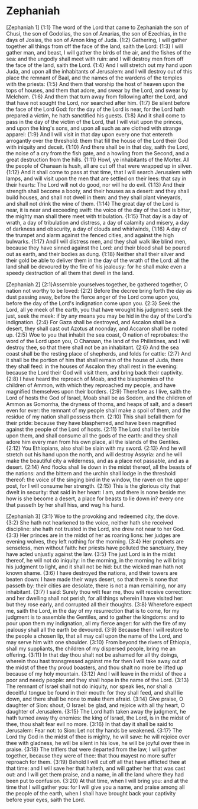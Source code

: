 # Zephaniah

[Zephaniah 1]
{1:1} The word of the Lord that came to Zephaniah the son of Chusi, the son of Godolias, the son of Amarias, the son of Ezechias, in the days of Josias, the son of Amon king of Juda.
{1:2} Gathering, I will gather together all things from off the face of the land, saith the Lord:
{1:3} I will gather man, and beast, I will gather the birds of the air, and the fishes of the sea: and the ungodly shall meet with ruin: and I will destroy men from off the face of the land, saith the Lord.
{1:4} And I will stretch out my hand upon Juda, and upon all the inhabitants of Jerusalem: and I will destroy out of this place the remnant of Baal, and the names of the wardens of the temples with the priests:
{1:5} And them that worship the host of heaven upon the tops of houses, and them that adore, and swear by the Lord, and swear by Melchom.
{1:6} And them that turn away from following after the Lord, and that have not sought the Lord, nor searched after him.
{1:7} Be silent before the face of the Lord God: for the day of the Lord is near, for the Lord hath prepared a victim, he hath sanctified his guests.
{1:8} And it shall come to pass in the day of the victim of the Lord, that I will visit upon the princes, and upon the king's sons, and upon all such as are clothed with strange apparel:
{1:9} And I will visit in that day upon every one that entereth arrogantly over the threshold: them that fill the house of the Lord their God with iniquity and deceit.
{1:10} And there shall be in that day, saith the Lord, the noise of a cry from the fish gate, and a howling from the Second, and a great destruction from the hills.
{1:11} Howl, ye inhabitants of the Morter. All the people of Chanaan is hush, all are cut off that were wrapped up in silver.
{1:12} And it shall come to pass at that time, that I will search Jerusalem with lamps, and will visit upon the men that are settled on their lees: that say in their hearts: The Lord will not do good, nor will he do evil.
{1:13} And their strength shall become a booty, and their houses as a desert: and they shall build houses, and shall not dwell in them: and they shall plant vineyards, and shall not drink the wine of them.
{1:14} The great day of the Lord is near, it is near and exceeding swift: the voice of the day of the Lord is bitter, the mighty man shall there meet with tribulation.
{1:15} That day is a day of wrath, a day of tribulation and distress, a day of calamity and misery, a day of darkness and obscurity, a day of clouds and whirlwinds,
{1:16} A day of the trumpet and alarm against the fenced cities, and against the high bulwarks.
{1:17} And I will distress men, and they shall walk like blind men, because they have sinned against the Lord: and their blood shall be poured out as earth, and their bodies as dung.
{1:18} Neither shall their silver and their gold be able to deliver them in the day of the wrath of the Lord: all the land shall be devoured by the fire of his jealousy: for he shall make even a speedy destruction of all them that dwell in the land.

[Zephaniah 2]
{2:1}Assemble yourselves together, be gathered together, O nation not worthy to be loved:
{2:2} Before the decree bring forth the day as dust passing away, before the fierce anger of the Lord come upon you, before the day of the Lord's indignation come upon you.
{2:3} Seek the Lord, all ye meek of the earth, you that have wrought his judgment: seek the just, seek the meek: if by any means you may be hid in the day of the Lord's indignation.
{2:4} For Gaza shall be destroyed, and Ascalon shall be a desert, they shall cast out Azotus at noonday, and Accaron shall be rooted up.
{2:5} Woe to you that inhabit the sea coast, O nation of reprobates: the word of the Lord upon you, O Chanaan, the land of the Philistines, and I will destroy thee, so that there shall not be an inhabitant.
{2:6} And the sea coast shall be the resting place of shepherds, and folds for cattle:
{2:7} And it shall be the portion of him that shall remain of the house of Juda, there they shall feed: in the houses of Ascalon they shall rest in the evening: because the Lord their God will visit them, and bring back their captivity.
{2:8} I have heard the reproach of Moab, and the blasphemies of the children of Ammon, with which they reproached my people, and have magnified themselves upon their borders.
{2:9} Therefore as I live, saith the Lord of hosts the God of Israel, Moab shall be as Sodom, and the children of Ammon as Gomorrha, the dryness of thorns, and heaps of salt, and a desert even for ever: the remnant of my people shall make a spoil of them, and the residue of my nation shall possess them.
{2:10} This shall befall them for their pride: because they have blasphemed, and have been magnified against the people of the Lord of hosts.
{2:11} The Lord shall be terrible upon them, and shall consume all the gods of the earth: and they shall adore him every man from his own place, all the islands of the Gentiles.
{2:12} You Ethiopians, also shall be slain with my sword.
{2:13} And he will stretch out his hand upon the north, and will destroy Assyria: and he will make the beautiful city a wilderness, and as a place not passable, and as a desert.
{2:14} And flocks shall lie down in the midst thereof, all the beasts of the nations: and the bittern and the urchin shall lodge in the threshold thereof: the voice of the singing bird in the window, the raven on the upper post, for I will consume her strength.
{2:15} This is the glorious city that dwelt in security: that said in her heart: I am, and there is none beside me: how is she become a desert, a place for beasts to lie down in? every one that passeth by her shall hiss, and wag his hand.

[Zephaniah 3]
{3:1} Woe to the provoking and redeemed city, the dove.
{3:2} She hath not hearkened to the voice, neither hath she received discipline: she hath not trusted in the Lord, she drew not near to her God.
{3:3} Her princes are in the midst of her as roaring lions: her judges are evening wolves, they left nothing for the morning.
{3:4} Her prophets are senseless, men without faith: her priests have polluted the sanctuary, they have acted unjustly against the law.
{3:5} The just Lord is in the midst thereof, he will not do iniquity: in the morning, in the morning he will bring his judgment to light, and it shall not be hid: but the wicked man hath not known shame.
{3:6} I have destroyed the nations, and their towers are beaten down: I have made their ways desert, so that there is none that passeth by: their cities are desolate, there is not a man remaining, nor any inhabitant.
{3:7} I said: Surely thou wilt fear me, thou wilt receive correction: and her dwelling shall not perish, for all things wherein I have visited her: but they rose early, and corrupted all their thoughts.
{3:8} Wherefore expect me, saith the Lord, in the day of my resurrection that is to come, for my judgment is to assemble the Gentiles, and to gather the kingdoms: and to pour upon them my indignation, all my fierce anger: for with the fire of my jealousy shall all the earth be devoured.
{3:9} Because then I will restore to the people a chosen lip, that all may call upon the name of the Lord, and may serve him with one shoulder.
{3:10} From beyond the rivers of Ethiopia, shall my suppliants, the children of my dispersed people, bring me an offering.
{3:11} In that day thou shalt not be ashamed for all thy doings, wherein thou hast transgressed against me for then I will take away out of the midst of thee thy proud boasters, and thou shalt no more be lifted up because of my holy mountain.
{3:12} And I will leave in the midst of thee a poor and needy people: and they shall hope in the name of the Lord.
{3:13} The remnant of Israel shall not do iniquity, nor speak lies, nor shall a deceitful tongue be found in their mouth: for they shall feed, and shall lie down, and there shall be none to make them afraid.
{3:14} Give praise, O daughter of Sion: shout, O Israel: be glad, and rejoice with all thy heart, O daughter of Jerusalem.
{3:15} The Lord hath taken away thy judgment, he hath turned away thy enemies: the king of Israel, the Lord, is in the midst of thee, thou shalt fear evil no more.
{3:16} In that day it shall be said to Jerusalem: Fear not: to Sion: Let not thy hands be weakened.
{3:17} The Lord thy God in the midst of thee is mighty, he will save: he will rejoice over thee with gladness, he will be silent in his love, he will be joyful over thee in praise.
{3:18} The triflers that were departed from the law, I will gather together, because they were of thee: that thou mayest no more suffer reproach for them.
{3:19} Behold I will cut off all that have afflicted thee at that time: and I will save her that halteth, and will gather her that was cast out: and I will get them praise, and a name, in all the land where they had been put to confusion.
{3:20} At that time, when I will bring you: and at the time that I will gather you: for I will give you a name, and praise among all the people of the earth, when I shall have brought back your captivity before your eyes, saith the Lord.